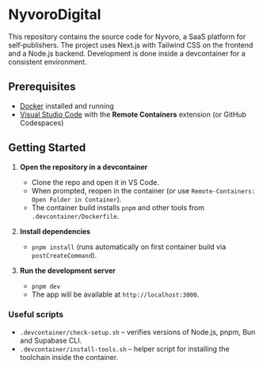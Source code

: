 # NyvoroDigital

This repository contains the source code for Nyvoro, a SaaS platform for self‑publishers. The project uses Next.js with Tailwind CSS on the frontend and a Node.js backend. Development is done inside a devcontainer for a consistent environment.

## Prerequisites

- [Docker](https://www.docker.com/) installed and running
- [Visual Studio Code](https://code.visualstudio.com/) with the **Remote Containers** extension (or GitHub Codespaces)

## Getting Started

1. **Open the repository in a devcontainer**
   - Clone the repo and open it in VS Code.
   - When prompted, reopen in the container (or use `Remote-Containers: Open Folder in Container`).
   - The container build installs `pnpm` and other tools from `.devcontainer/Dockerfile`.

2. **Install dependencies**
   - `pnpm install` (runs automatically on first container build via `postCreateCommand`).

3. **Run the development server**
   - `pnpm dev`
   - The app will be available at `http://localhost:3000`.

### Useful scripts

- `.devcontainer/check-setup.sh` – verifies versions of Node.js, pnpm, Bun and Supabase CLI.
- `.devcontainer/install-tools.sh` – helper script for installing the toolchain inside the container.


